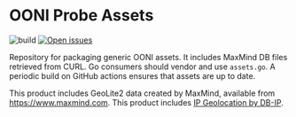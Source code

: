 # OONI Probe Assets

![build](https://github.com/ooni/probe-assets/workflows/build/badge.svg) [![Open issues](https://img.shields.io/github/issues-raw/ooni/probe-engine/assets)](https://github.com/ooni/probe-engine/issues?q=label%3Aassets+is%3Aopen)

Repository for packaging generic OONI assets. It includes MaxMind DB files
retrieved from CURL. Go consumers should vendor and use `assets.go`. A periodic
build on GitHub actions ensures that assets are up to date.

This product includes GeoLite2 data created by MaxMind, available from
<a href="https://www.maxmind.com">https://www.maxmind.com</a>. This product
includes <a href='https://db-ip.com'>IP Geolocation by DB-IP</a>.
